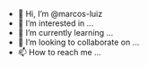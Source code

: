 - 👋 Hi, I’m @marcos-luiz
- 👀 I’m interested in ...
- 🌱 I’m currently learning ...
- 💞️ I’m looking to collaborate on ...
- 📫 How to reach me ...

<!---
marcos-luiz/marcos-luiz is a ✨ special ✨ repository because its `README.md` (this file) appears on your GitHub profile.
You can click the Preview link to take a look at your changes.
--->
